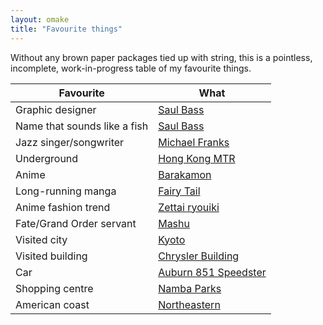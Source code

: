 ```yaml
---
layout: omake
title: "Favourite things"
---
```

Without any brown paper packages tied up with string, this is a pointless, incomplete, work-in-progress table of my favourite things.

Favourite                    | What
-----------------------------|--------------
Graphic designer             | [Saul Bass](https://commons.wikimedia.org/wiki/File:Saul_Bass_logos_compilation.jpg)
Name that sounds like a fish | [Saul Bass](https://commons.wikimedia.org/wiki/File:Saul_Bass_logos_compilation.jpg)
Jazz singer/songwriter       | [Michael Franks](http://michaelfranks.com/)
Underground                  | [Hong Kong MTR](http://www.mtr.com.hk/en/customer/tourist/index.php)
Anime                        | [Barakamon](https://myanimelist.net/anime/22789/Barakamon)
Long-running manga           | [Fairy Tail](https://global.bookwalker.jp/series/89114/)
Anime fashion trend          | [Zettai ryouiki](http://www.projectharuhi.net/?p=10350)
Fate/Grand Order servant     | [Mashu](https://grandorder.wiki/Mash_Kyrielight)
Visited city                 | [Kyoto](http://www.city.kyoto.lg.jp/)
Visited building             | [Chrysler Building](https://www.jamesmaherphotography.com/new-york-historical-articles/chrysler-building/)
Car                          | [Auburn 851 Speedster](https://en.wikipedia.org/wiki/Auburn_Speedster)
Shopping centre              | [Namba Parks](http://www.nambaparks.com.e.uq.hp.transer.com/)
American coast               | [Northeastern](https://en.wikipedia.org/wiki/Northeastern_United_States)

